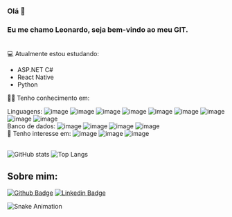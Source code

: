 ### Olá 👋
### Eu me chamo Leonardo, seja bem-vindo ao meu GIT. <br /> <br />


💻 Atualmente estou estudando:
  <ul>
    <li>ASP.NET C#</li>
    <li>React Native</li>
    <li>Python</li>
  </ul>
  
  
👨‍💻 Tenho conhecimento em:

Linguagens:
  ![image](https://img.shields.io/badge/Python-3776AB?style=for-the-badge&logo=python&logoColor=darkgreen)
  ![image](https://img.shields.io/badge/Java-ED8B00?style=for-the-badge&logo=java&logoColor=white)
  ![image](https://img.shields.io/badge/C-00599C?style=for-the-badge&logo=c&logoColor=white)
  ![image](https://img.shields.io/badge/C%2B%2B-00599C?style=for-the-badge&logo=c%2B%2B&logoColor=white)
  ![image](https://img.shields.io/badge/HTML5-E34F26?style=for-the-badge&logo=html5&logoColor=white)
  ![image](https://img.shields.io/badge/CSS3-1572B6?style=for-the-badge&logo=css3&logoColor=white)
  ![image](https://img.shields.io/badge/JavaScript-323330?style=for-the-badge&logo=javascript&logoColor=F7DF1E)
  ![image](https://img.shields.io/badge/Node.js-43853D?style=for-the-badge&logo=node-dot-js&logoColor=white)
  ![image](https://img.shields.io/badge/PHP-777BB4?style=for-the-badge&logo=php&logoColor=white)
  <br />
 Banco de dados:
  ![image](https://img.shields.io/badge/MySQL-00000F?style=for-the-badge&logo=mysql&logoColor=white)
  ![image](https://img.shields.io/badge/PostgreSQL-316192?style=for-the-badge&logo=postgresql&logoColor=white)
  ![image](https://img.shields.io/badge/SQLite-07405E?style=for-the-badge&logo=sqlite&logoColor=white)
  ![image](https://img.shields.io/badge/Microsoft%20SQL%20Server-CC2927?style=for-the-badge&logo=microsoft%20sql%20server&logoColor=white)
  <br/>
📘 Tenho interesse em: 
  ![image](https://img.shields.io/badge/React_Native-20232A?style=for-the-badge&logo=react&logoColor=61DAFB)
  ![image](https://img.shields.io/badge/React-20232A?style=for-the-badge&logo=react&logoColor=61DAFB)
  ![image](https://img.shields.io/badge/OpenCV-27338e?style=for-the-badge&logo=OpenCV&logoColor=white)
  <br /> <br />

![GitHub stats](https://github-readme-stats.vercel.app/api?username=leonardoborck&show_icons=true&theme=dracula) ![Top Langs](https://github-readme-stats.vercel.app/api/top-langs/?username=leonardoborck&layout=compact&theme=dracula)


## Sobre mim:
[![Github Badge](https://img.shields.io/badge/-Github-000?style=flat-square&logo=Github&logoColor=white&link=https://github.com/leonardoborck)](https://github.com/leonardoborck)
[![Linkedin Badge](https://img.shields.io/badge/-LinkedIn-blue?style=flat-square&logo=Linkedin&logoColor=white&link=https://www.linkedin.com/in/leonardo-borck-da-silveira-82a2b1182/)](https://www.linkedin.com/in/leonardo-borck-da-silveira-82a2b1182/)

![Snake Animation](https://github.com/leonardoborck/leonardoborck/blob/output/github-contribution-grid-snake.svg)


